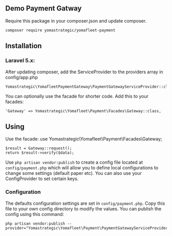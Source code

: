 ## Demo Payment Gatway

Require this package in your composer.json and update composer.

    composer require yomastrategic/yomafleet-payment

## Installation

### Laravel 5.x:

After updating composer, add the ServiceProvider to the providers array in config/app.php

    Yomastrategic\YomafleetPaymentGateway\PaymentGatewayServiceProvider::class,

You can optionally use the facade for shorter code. Add this to your facades:

    'Gateway' => Yomastrategic\Yomafleet\Payment\Facades\Gateway::class,

## Using

Use the facade:
	use Yomastrategic\Yomafleet\Payment\Facades\Gateway;

    $result = Gateway::request();
    return $result->verify($data);

Use `php artisan vendor:publish` to create a config file located at `config/payment.php` which will allow you to define local configurations to change some settings (default paper etc).
You can also use your ConfigProvider to set certain keys.

### Configuration
The defaults configuration settings are set in `config/payment.php`. Copy this file to your own config directory to modify the values. You can publish the config using this command:

    php artisan vendor:publish --provider="Yomastrategic\Yomafleet\Payment\PaymentGatewayServiceProvider"
